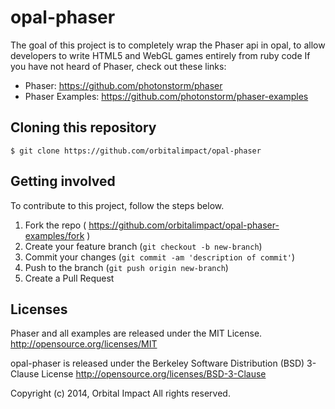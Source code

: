 # opal-phaser
The goal of this project is to completely wrap the Phaser api in opal, to allow developers to write HTML5 and WebGL games entirely from ruby code
If you have not heard of Phaser, check out these links:

* Phaser: https://github.com/photonstorm/phaser
* Phaser Examples: https://github.com/photonstorm/phaser-examples

## Cloning this repository

```
$ git clone https://github.com/orbitalimpact/opal-phaser

```

## Getting involved

To contribute to this project, follow the steps below.

1. Fork the repo ( https://github.com/orbitalimpact/opal-phaser-examples/fork )
2. Create your feature branch (`git checkout -b new-branch`)
3. Commit your changes (`git commit -am 'description of commit'`)
4. Push to the branch (`git push origin new-branch`)
5. Create a Pull Request

## Licenses

Phaser and all examples are released under the MIT License. 
http://opensource.org/licenses/MIT

opal-phaser is released under the Berkeley Software Distribution (BSD) 3-Clause License
http://opensource.org/licenses/BSD-3-Clause

Copyright (c) 2014, Orbital Impact
All rights reserved.
